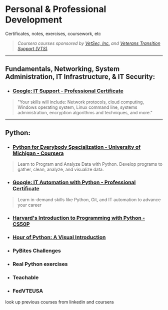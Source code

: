 # Personal & Professional Development
Certificates, notes, exercises, coursework, etc

> *Coursera courses sponsored by [VetSec, Inc.](https://veteransec.org/) and [Veterans Transition Support (VTS)](https://veteranstransitionsupport.org/).*

***

## Fundamentals, Networking, System Administration, IT Infrastructure, & IT Security:

- ### [Google: IT Support - Professional Certificate](Courses/00-Google-IT-Support-Professional-Certificate.md)
> "Your skills will include: Network protocols, cloud computing, Windows operating system, Linux command line, systems administration, encryption algorithms and techniques, and more." 


***

## Python:


- ### [Python for Everybody Specialization - University of Michigan - Coursera](Courses/Python-For-Everybody-Specialization.md)
> Learn to Program and Analyze Data with Python. Develop programs to gather, clean, analyze, and visualize data.




- ### [Google: IT Automation with Python - Professional Certificate](Courses/01-Google-IT-Automation-with-Python-Professional-Certificate.md)
> Learn in-demand skills like Python, Git, and IT automation to advance your career


- ### [Harvard's Introduction to Programming with Python - CS50P](Courses/Harvard-Python-CS50P.md)


- ### [Hour of Python: A Visual Introduction](Courses/hour-of-python-visual-intro.md)


 - ### PyBites Challenges

- ### Real Python exercises

- ### Teachable 

- ### FedVTEUSA


look up previous courses from linkedin and coursera
